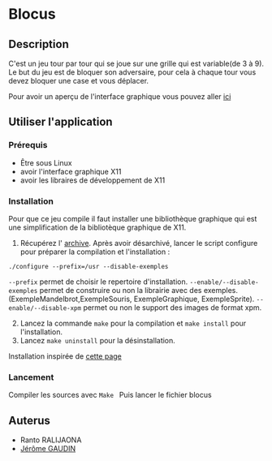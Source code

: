 # Blocus

## Description

C'est un jeu tour par tour qui se joue sur une grille qui est variable(de 3 à 9). Le but du jeu est de bloquer son adversaire, pour cela à chaque tour vous devez bloquer une case et vous déplacer.

Pour avoir un aperçu de l'interface graphique vous pouvez aller [ici](http://www.iut-fbleau.fr/sitebp/doc/doc_bib_graphique/index.php)

## Utiliser l'application

### Prérequis
- Être sous Linux
- avoir l'interface graphique X11
- avoir les libraires de développement de X11


### Installation
Pour que ce jeu compile il faut installer une bibliothèque graphique qui est une simplification de la bibliotèque graphique de X11.

1. Récupérez l' [archive](http://www.iut-fbleau.fr/sitebp/doc/doc_bib_graphique/bibliotheque-graphique-iut-1.1.tar.gz). Après avoir désarchivé, lancer le script configure pour préparer la compilation et l'installation :
```
./configure --prefix=/usr --disable-exemples
```

```--prefix``` permet de choisir le repertoire d'installation. ```--enable/--disable-exemples``` permet de construire ou non la librairie avec des exemples. (ExempleMandelbrot,ExempleSouris, ExempleGraphique, ExempleSprite). ```--enable/--disable-xpm``` permet ou non le support des images de format xpm.

2. Lancez la commande ```make``` pour la compilation et ```make install``` pour l'installation.
3. Lancez ```make uninstall``` pour la désinstallation.

Installation inspirée de [cette page](http://www.iut-fbleau.fr/sitebp/doc/doc_bib_graphique/index.php)

### Lancement
Compiler les sources avec ```Make ```
Puis lancer le fichier blocus

## Auterus
- Ranto RALIJAONA
- [Jérôme GAUDIN](https://github.com/JeromeGaudin)
